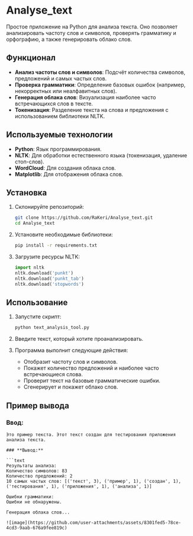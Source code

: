 # Analyse_text

Простое приложение на Python для анализа текста. Оно позволяет анализировать частоту слов и символов, проверять грамматику и орфографию, а также генерировать облако слов.

## Функционал

- **Анализ частоты слов и символов**: Подсчёт количества символов, предложений и самых частых слов.
- **Проверка грамматики**: Определение базовых ошибок (например, некорректных или неалфавитных слов).
- **Генерация облака слов**: Визуализация наиболее часто встречающихся слов в тексте.
- **Токенизация**: Разделение текста на слова и предложения с использованием библиотеки NLTK.

## Используемые технологии

- **Python**: Язык программирования.
- **NLTK**: Для обработки естественного языка (токенизация, удаление стоп-слов).
- **WordCloud**: Для создания облака слов.
- **Matplotlib**: Для отображения облака слов.

## Установка

1. Склонируйте репозиторий:
    ```bash
    git clone https://github.com/RaKeri/Analyse_text.git
    cd Analyse_text
    ```

2. Установите необходимые библиотеки:
    ```bash
    pip install -r requirements.txt
    ```

3. Загрузите ресурсы NLTK:
    ```python
    import nltk
    nltk.download('punkt')
    nltk.download('punkt_tab')
    nltk.download('stopwords')
    ```

## Использование

1. Запустите скрипт:
    ```bash
    python text_analysis_tool.py
    ```

2. Введите текст, который хотите проанализировать.

3. Программа выполнит следующие действия:
   - Отобразит частоту слов и символов.
   - Покажет количество предложений и наиболее часто встречающиеся слова.
   - Проверит текст на базовые грамматические ошибки.
   - Сгенерирует и покажет облако слов.

## Пример вывода

### Ввод:
```text
Это пример текста. Этот текст создан для тестирования приложения анализа текста.

### **Вывод:**

```text
Результаты анализа:
Количество символов: 83
Количество предложений: 2
10 самых частых слов: [('текст', 3), ('пример', 1), ('создан', 1), ('тестирования', 1), ('приложения', 1), ('анализа', 1)]

Ошибки грамматики:
Ошибки не обнаружены.

Генерация облака слов...

![image](https://github.com/user-attachments/assets/8301fed5-78ce-4cd3-9aab-676a9fee819c)


